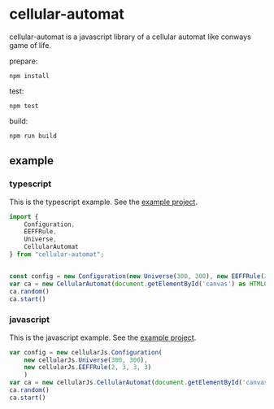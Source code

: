 # cellular-automat

cellular-automat is a javascript library of a cellular automat like conways game of life.

prepare:

    npm install

test:

    npm test

build:

    npm run build

## example

### typescript

This is the typescript example. See the [example project](example/typescript/README.md).

```ts
import {
    Configuration,
    EEFFRule, 
    Universe,
    CellularAutomat
} from "cellular-automat";


const config = new Configuration(new Universe(300, 300), new EEFFRule(2, 3, 3, 3))
var ca = new CellularAutomat(document.getElementById('canvas') as HTMLCanvasElement, config)
ca.random()
ca.start()
```

### javascript

This is the javascript example. See the [example project](example/javascript/README.md).

```js
var config = new cellularJs.Configuration(
    new cellularJs.Universe(300, 300), 
    new cellularJs.EEFFRule(2, 3, 3, 3)
    )
var ca = new cellularJs.CellularAutomat(document.getElementById('canvas'), config)
ca.random()
ca.start()
```
